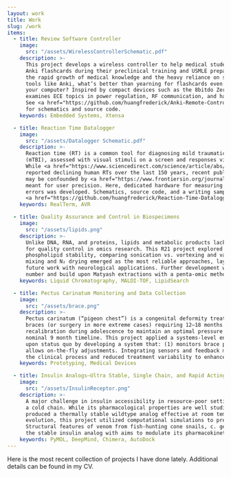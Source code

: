 ```yaml
---
layout: work
title: Work
slug: /work
items:
  - title: Review Software Controller
    image:
      src: "/assets/WirelessControllerSchematic.pdf"
    description: >-
      This project develops a wireless controller to help medical students navigate
      Anki flashcards during their preclinical training and USMLE preparation. With
      the rapid growth of medical knowledge and the heavy reliance on spaced-repetition
      tools like Anki, what’s better than yearning for flashcards even when away from
      your computer? Inspired by compact devices such as the 8bitdo Zero 2, the project
      examines ECE topics in power regulation, RF communication, and hardware design.
      See <a href="https://github.com/huangfrederick/Anki-Remote-Controller">here</a>
      for schematics and source code.
    keywords: Embedded Systems, Xtensa

  - title: Reaction Time Datalogger
    image:
      src: "/assets/Datalogger Schematic.pdf"
    description: >-
      Reaction time (RT) is a common tool for diagnosing mild traumatic brain injury
      (mTBI), assessed with visual stimuli on a screen and responses via mouse or keyboard.
      While <a href="https://www.sciencedirect.com/science/article/abs/pii/S0160289613000470">past studies</a>
      reported declining human RTs over the last 150 years, recent publications suggest these findings
      may be confounded by <a href="https://www.frontiersin.org/journals/human-neuroscience/articles/10.3389/fnhum.2020.509091/full?utm_source=Email_to_authors_&utm_medium=Email&utm_content=T1_11.5e1_author&utm_campaign=Email_publication&field=&journalName=Frontiers_in_Human_Neuroscience&id=509091#B75">operating system–level latencies</a>
      meant for user precision. Here, dedicated hardware for measuring reaction time to minimize such
      errors was developed. Schematics, source code, and a writing sample can be found
      <a href="https://github.com/huangfrederick/Reaction-Time-Datalogger">here</a>.
    keywords: RealTerm, AVR

  - title: Quality Assurance and Control in Biospecimens
    image:
      src: "/assets/lipids.png"
    description: >-
      Unlike DNA, RNA, and proteins, lipids and metabolic products lack a standardized integrity metric
      for quality control in omics research. This R21 project explored how extraction methods affect
      phospholipid stability, comparing sonication vs. vortexing and vacuum vs. N₂ gas drying. Vortex
      mixing and N₂ drying emerged as the most reliable approaches, laying groundwork for SOPs in
      future work with neurological applications. Further development will define a lipidomic integrity
      number and build upon Matyash extractions with a penta-omic method.
    keywords: Liquid Chromatography, MALDI-TOF, LipidSearch

  - title: Pectus Carinatum Monitoring and Data Collection
    image:
      src: "/assets/brace.png"
    description: >-
      Pectus carinatum (“pigeon chest”) is a congenital deformity treated primarily with compression
      braces (or surgery in more extreme cases) requiring 12–18 months of therapy and frequent manual
      recalibration during adolescence to maintain an optimal pressure between 1–3 psi, despite a
      nominal 9 month timeline. This project applied a systems-level engineering approach to improve
      upon status quo by developing a system that: (1) monitors brace pressure in real time and (2)
      allows on-the-fly adjustments. Integrating sensors and feedback mechanisms, the design streamlined
      the clinical process and reduced treatment variability to enhance patient outcomes.
    keywords: Prototyping, Medical Devices

  - title: Insulin Analogs—Ultra Stable, Single Chain, and Rapid Acting?
    image:
      src: "/assets/InsulinReceptor.png"
    description: >-
      A major challenge in insulin accessibility in resource-poor settings has been its dependence on
      a cold chain. While its pharmacological properties are well studied, only recent advances have
      produced a thermally stable wildtype analog effective at room temperature. Inspired by natural
      evolution, this project utilized computational simulations to predict candidate molecules.
      Structural features of venom from fish-hunting cone snails, c. geographus, were integrated into
      the stable insulin analog with aims to modulate its pharmacokinetic profile.
    keywords: PyMOL, DeepMind, Chimera, AutoDock
---
```


Here is the most recent collection of projects I have done lately. Additional details can be found in my CV.
<br />
<br />
